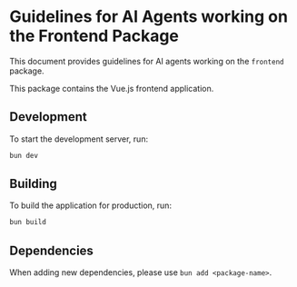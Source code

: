 # Guidelines for AI Agents working on the Frontend Package

This document provides guidelines for AI agents working on the `frontend` package.

This package contains the Vue.js frontend application.

## Development

To start the development server, run:
```bash
bun dev
```

## Building

To build the application for production, run:
```bash
bun build
```

## Dependencies

When adding new dependencies, please use `bun add <package-name>`.

